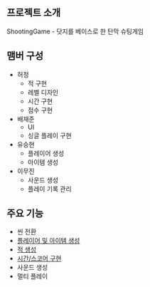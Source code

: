 ## 프로젝트 소개
ShootingGame - 닷지를 베이스로 한 탄막 슈팅게임

## 맴버 구성
- 허정
  - 적 구현
  - 레벨 디자인
  - 시간 구현
  - 점수 구현
- 배재준
  - UI 
  - 싱글 플레이 구현
- 유승현
  - 플레이어 생성
  - 아이템 생성
- 이무진
  - 사운드 생성
  - 플레이 기록 관리

## 주요 기능
- 씬 전환
- [플레이어 및 아이템 생성](https://github.com/leemoojin/ShootingGame/wiki/%EC%A0%81-%EC%83%9D%EC%84%B1)
- [적 생성](https://github.com/leemoojin/ShootingGame/wiki/%EC%A0%81-%EC%83%9D%EC%84%B1)
- [시간/스코어 구현](https://github.com/leemoojin/ShootingGame/wiki/%EC%8B%9C%EA%B0%84-%EC%8A%A4%EC%BD%94%EC%96%B4-%EA%B5%AC%ED%98%84)
- 사운드 생성
- 멀티 플레이
